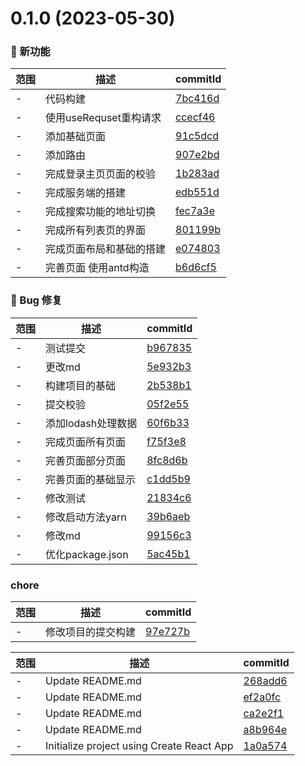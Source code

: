 # 0.1.0 (2023-05-30)

### 🌟 新功能
范围|描述|commitId
--|--|--
 - | 代码构建 | [7bc416d](https://github.com/dalang857/suwendemo/commit/7bc416d)
 - | 使用useRequset重构请求 | [ccecf46](https://github.com/dalang857/suwendemo/commit/ccecf46)
 - | 添加基础页面 | [91c5dcd](https://github.com/dalang857/suwendemo/commit/91c5dcd)
 - | 添加路由 | [907e2bd](https://github.com/dalang857/suwendemo/commit/907e2bd)
 - | 完成登录主页页面的校验 | [1b283ad](https://github.com/dalang857/suwendemo/commit/1b283ad)
 - | 完成服务端的搭建 | [edb551d](https://github.com/dalang857/suwendemo/commit/edb551d)
 - | 完成搜索功能的地址切换 | [fec7a3e](https://github.com/dalang857/suwendemo/commit/fec7a3e)
 - | 完成所有列表页的界面 | [801199b](https://github.com/dalang857/suwendemo/commit/801199b)
 - | 完成页面布局和基础的搭建 | [e074803](https://github.com/dalang857/suwendemo/commit/e074803)
 - | 完善页面 使用antd构造 | [b6d6cf5](https://github.com/dalang857/suwendemo/commit/b6d6cf5)


### 🐛 Bug 修复
范围|描述|commitId
--|--|--
 - | 测试提交 | [b967835](https://github.com/dalang857/suwendemo/commit/b967835)
 - | 更改md | [5e932b3](https://github.com/dalang857/suwendemo/commit/5e932b3)
 - | 构建项目的基础 | [2b538b1](https://github.com/dalang857/suwendemo/commit/2b538b1)
 - | 提交校验 | [05f2e55](https://github.com/dalang857/suwendemo/commit/05f2e55)
 - | 添加lodash处理数据 | [60f6b33](https://github.com/dalang857/suwendemo/commit/60f6b33)
 - | 完成页面所有页面 | [f75f3e8](https://github.com/dalang857/suwendemo/commit/f75f3e8)
 - | 完善页面部分页面 | [8fc8d6b](https://github.com/dalang857/suwendemo/commit/8fc8d6b)
 - | 完善页面的基础显示 | [c1dd5b9](https://github.com/dalang857/suwendemo/commit/c1dd5b9)
 - | 修改测试 | [21834c6](https://github.com/dalang857/suwendemo/commit/21834c6)
 - | 修改启动方法yarn | [39b6aeb](https://github.com/dalang857/suwendemo/commit/39b6aeb)
 - | 修改md | [99156c3](https://github.com/dalang857/suwendemo/commit/99156c3)
 - | 优化package.json | [5ac45b1](https://github.com/dalang857/suwendemo/commit/5ac45b1)


### chore
范围|描述|commitId
--|--|--
 - | 修改项目的提交构建 | [97e727b](https://github.com/dalang857/suwendemo/commit/97e727b)


范围|描述|commitId
--|--|--
 - | Update README.md | [268add6](https://github.com/dalang857/suwendemo/commit/268add6)
 - | Update README.md | [ef2a0fc](https://github.com/dalang857/suwendemo/commit/ef2a0fc)
 - | Update README.md | [ca2e2f1](https://github.com/dalang857/suwendemo/commit/ca2e2f1)
 - | Update README.md | [a8b964e](https://github.com/dalang857/suwendemo/commit/a8b964e)
 - | Initialize project using Create React App | [1a0a574](https://github.com/dalang857/suwendemo/commit/1a0a574)

